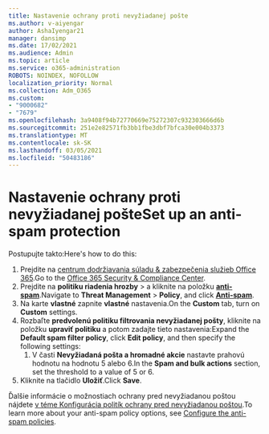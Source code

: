 ```yaml
---
title: Nastavenie ochrany proti nevyžiadanej pošte
ms.author: v-aiyengar
author: AshaIyengar21
manager: dansimp
ms.date: 17/02/2021
ms.audience: Admin
ms.topic: article
ms.service: o365-administration
ROBOTS: NOINDEX, NOFOLLOW
localization_priority: Normal
ms.collection: Adm_O365
ms.custom:
- "9000682"
- "7679"
ms.openlocfilehash: 3a9408f94b72770669e75272307c932303666d6b
ms.sourcegitcommit: 251e2e82571fb3bb1fbe3dbf7bfca30e004b3373
ms.translationtype: MT
ms.contentlocale: sk-SK
ms.lasthandoff: 03/05/2021
ms.locfileid: "50483186"
---
```

# <a name="set-up-an-anti-spam-protection"></a><span data-ttu-id="0bdfe-102">Nastavenie ochrany proti nevyžiadanej pošte</span><span class="sxs-lookup"><span data-stu-id="0bdfe-102">Set up an anti-spam protection</span></span>

<span data-ttu-id="0bdfe-103">Postupujte takto:</span><span class="sxs-lookup"><span data-stu-id="0bdfe-103">Here's how to do this:</span></span>

1. <span data-ttu-id="0bdfe-104">Prejdite na [centrum dodržiavania súladu & zabezpečenia služieb Office 365](https://go.microsoft.com/fwlink/p/?linkid=2077143).</span><span class="sxs-lookup"><span data-stu-id="0bdfe-104">Go to the [Office 365 Security & Compliance Center](https://go.microsoft.com/fwlink/p/?linkid=2077143).</span></span>
1. <span data-ttu-id="0bdfe-105">Prejdite na **politiku riadenia hrozby**  >  a kliknite na položku **[anti-spam](https://go.microsoft.com/fwlink/p/?linkid=2077143)**.</span><span class="sxs-lookup"><span data-stu-id="0bdfe-105">Navigate to **Threat Management** > **Policy**, and click **[Anti-spam](https://go.microsoft.com/fwlink/p/?linkid=2077143)**.</span></span>
1. <span data-ttu-id="0bdfe-106">Na karte **vlastné** zapnite **vlastné** nastavenia.</span><span class="sxs-lookup"><span data-stu-id="0bdfe-106">On the **Custom** tab, turn on **Custom** settings.</span></span>
1. <span data-ttu-id="0bdfe-107">Rozbaľte **predvolenú politiku filtrovania nevyžiadanej pošty**, kliknite na položku **upraviť politiku** a potom zadajte tieto nastavenia:</span><span class="sxs-lookup"><span data-stu-id="0bdfe-107">Expand the **Default spam filter policy**,  click **Edit policy**, and then specify the following settings:</span></span>
    1. <span data-ttu-id="0bdfe-108">V časti **Nevyžiadaná pošta a hromadné akcie** nastavte prahovú hodnotu na hodnotu 5 alebo 6.</span><span class="sxs-lookup"><span data-stu-id="0bdfe-108">In the **Spam and bulk actions** section, set the threshold to a value of 5 or 6.</span></span>
1. <span data-ttu-id="0bdfe-109">Kliknite na tlačidlo **Uložiť**.</span><span class="sxs-lookup"><span data-stu-id="0bdfe-109">Click **Save**.</span></span>

<span data-ttu-id="0bdfe-110">Ďalšie informácie o možnostiach ochrany pred nevyžiadanou poštou nájdete [v téme Konfigurácia politík ochrany pred nevyžiadanou poštou](https://go.microsoft.com/fwlink/?linkid=2092051).</span><span class="sxs-lookup"><span data-stu-id="0bdfe-110">To learn more about your anti-spam policy options, see [Configure the anti-spam policies](https://go.microsoft.com/fwlink/?linkid=2092051).</span></span>

